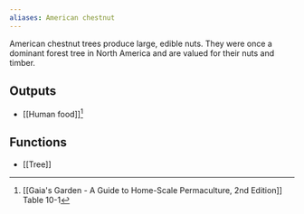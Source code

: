 ```yaml
---
aliases: American chestnut
---
```

American chestnut trees produce large, edible nuts. They were once a dominant forest tree in North America and are valued for their nuts and timber.
## Outputs
- [[Human food]][^1]
## Functions
- [[Tree]]

[^1]: [[Gaia's Garden - A Guide to Home-Scale Permaculture, 2nd Edition]] Table 10-1
